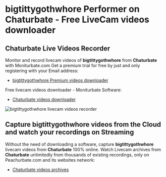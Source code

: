 # bigtittygothwhore Performer on Chaturbate - Free LiveCam videos downloader

## Chaturbate Live Videos Recorder

Monitor and record livecam videos of **bigtittygothwhore** from **Chaturbate** with Moniturbate.com
Get a premium trial for free by just and only registering with your Email address:
* [bigtittygothwhore Premium videos downloader](https://moniturbate.com/request-demo-licence-key.html)

Free livecam videos downloader - Moniturbate Software:
* [Chaturbate videos downloader](https://moniturbate.com/moniturbate-download-software.html)

![bigtittygothwhore livecam videos recorder](https://peachurnet.com/templates/moniturbate-software.png)


## Capture bigtittygothwhore videos from the Cloud and watch your recordings on Streaming

Without the need of downloading a software, capture **bigtittygothwhore** livecam videos from **Chaturbate** 100% online.
Watch Livecam archives from **Chaturbate** unlimitedly from thousands of existing recordings, only on Peachurbate.com and its websites network:
* [Chaturbate videos archives](https://peachurnet.com/)
